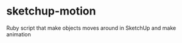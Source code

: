 sketchup-motion
===============

Ruby script that make objects moves around in SketchUp and make animation 
